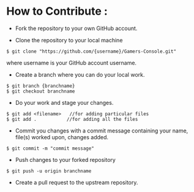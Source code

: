 # How to Contribute :
- Fork the repository to your own GitHub account.

- Clone the repository to your local machine

```
$ git clone "https://github.com/{username}/Gamers-Console.git"
```
where username is your GitHub account username.

- Create a branch where you can do your local work.
```
$ git branch {branchname}
$ git checkout branchname
```
- Do your work and stage your changes.
```
$ git add <filename>   //for adding particular files
$ git add .           //for adding all the files
```
- Commit you changes with a commit message containing your name, file(s) worked upon, changes added.
```
$ git commit -m "commit message"
```
- Push changes to your forked repository
```
$ git push -u origin branchname
```
- Create a pull request to the upstream repository.
